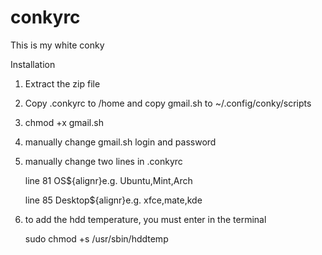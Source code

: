 # conkyrc
This is my white conky

Installation

1. Extract the zip file

2. Copy .conkyrc to /home and copy gmail.sh to ~/.config/conky/scripts

3. chmod +x gmail.sh

4. manually change gmail.sh login and password

5. manually change two lines in .conkyrc 

   line 81 OS${alignr}e.g. Ubuntu,Mint,Arch

   line 85 Desktop${alignr}e.g. xfce,mate,kde
   
 6. to add the hdd temperature, you must enter in the terminal

    sudo chmod +s /usr/sbin/hddtemp 
